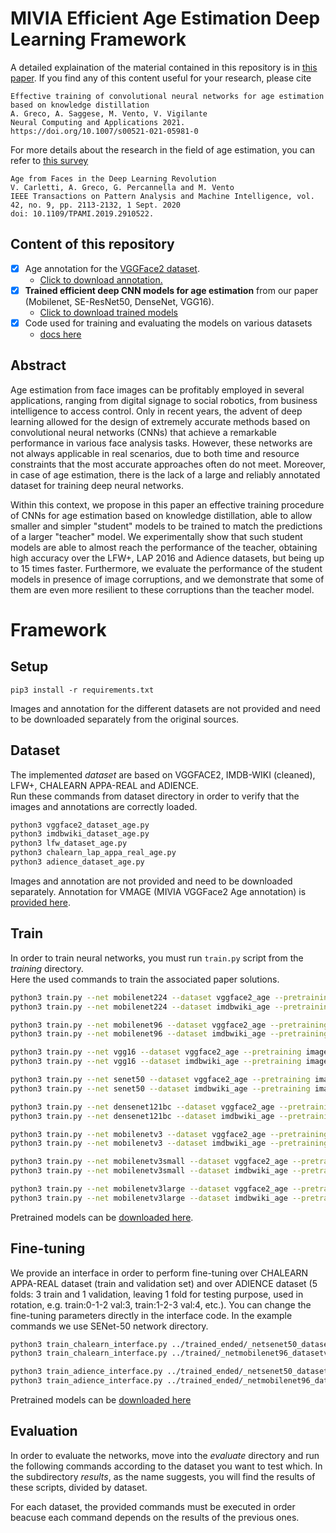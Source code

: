 # MIVIA Efficient Age Estimation Deep Learning Framework

A detailed explaination of the material contained in this repository is in [this paper](https://link.springer.com/article/10.1007/s00521-021-05981-0). 
If you find any of this content useful for your research, please cite
```
Effective training of convolutional neural networks for age estimation based on knowledge distillation
A. Greco, A. Saggese, M. Vento, V. Vigilante
Neural Computing and Applications 2021.
https://doi.org/10.1007/s00521-021-05981-0
```


For more details about the research in the field of age estimation, you can refer to [this survey](https://ieeexplore.ieee.org/abstract/document/8686239)
```
Age from Faces in the Deep Learning Revolution
V. Carletti, A. Greco, G. Percannella and M. Vento
IEEE Transactions on Pattern Analysis and Machine Intelligence, vol. 42, no. 9, pp. 2113-2132, 1 Sept. 2020
doi: 10.1109/TPAMI.2019.2910522.
```
## Content of this repository
- [X] Age annotation for the [VGGFace2 dataset](https://www.robots.ox.ac.uk/~vgg/data/vgg_face2/).
  - [Click to download annotation.](https://github.com/MiviaLab/AgeEstimationFramework/releases/tag/0)
- [X] **Trained efficient deep CNN models for age estimation** from our paper (Mobilenet, SE-ResNet50, DenseNet, VGG16).
  - [Click to download trained models](https://github.com/MiviaLab/AgeEstimationFramework/releases/tag/1)
- [X] Code used for training and evaluating the models on various datasets
  - [docs here](#Framework)



## Abstract

Age  estimation  from  face  images  can  be profitably  employed  in  several  applications,  ranging from  digital  signage  to  social  robotics,  from  business intelligence to access control. Only in recent years, the advent  of  deep  learning  allowed  for  the  design  of  extremely accurate methods based on convolutional neural  networks  (CNNs)  that  achieve  a  remarkable  performance in various face analysis tasks.
However, these networks are not always applicable in real scenarios, due to  both  time  and  resource  constraints  that  the  most accurate  approaches  often  do  not  meet.  Moreover,  in case of age estimation, there is the lack of a large and reliably annotated dataset for training deep neural networks.

Within this context, we propose in this paper an effective training procedure of CNNs for age estimation based on knowledge distillation, able to allow smaller and simpler "student" models to be trained to match the predictions of a larger "teacher" model.
We experimentally  show  that  such  student  models  are  able  to almost reach the performance of the teacher, obtaining high accuracy over the LFW+, LAP 2016 and Adience datasets, but being up to 15 times faster. Furthermore, we evaluate the performance of the student models in presence of image corruptions, and we demonstrate that some of them are even more resilient to these corruptions than the teacher model.


# Framework

## Setup
```
pip3 install -r requirements.txt
```

Images and annotation for the different datasets are not provided and need to be downloaded separately from the original sources.

## Dataset
The implemented _dataset_ are based on VGGFACE2, IMDB-WIKI (cleaned), LFW+, CHALEARN APPA-REAL and ADIENCE. <br>
Run these commands from dataset directory in order to verify that the images and annotations are correctly loaded.

```bash
python3 vggface2_dataset_age.py
python3 imdbwiki_dataset_age.py
python3 lfw_dataset_age.py
python3 chalearn_lap_appa_real_age.py
python3 adience_dataset_age.py
```

Images and annotation are not provided and need to be downloaded separately. Annotation for VMAGE (MIVIA VGGFace2 Age annotation) is [provided here](https://github.com/MiviaLab/AgeEstimationFramework/releases/tag/0).

## Train
In order to train neural networks, you must run <code>train.py</code> script from the _training_ directory.<br>
Here the used commands to train the associated paper solutions.

```bash
python3 train.py --net mobilenet224 --dataset vggface2_age --pretraining imagenet --preprocessing vggface2 --augmentation default --batch 256 --lr 0.005:0.2:20  --sel_gpu 0 --training-epochs 70
python3 train.py --net mobilenet224 --dataset imdbwiki_age --pretraining imagenet --preprocessing vggface2 --augmentation default --batch 256 --lr 0.005:0.2:20  --sel_gpu 0 --training-epochs 70
```
```bash
python3 train.py --net mobilenet96 --dataset vggface2_age --pretraining imagenet --preprocessing vggface2 --augmentation default --batch 256 --lr 0.005:0.2:20  --sel_gpu 0 --training-epochs 70
python3 train.py --net mobilenet96 --dataset imdbwiki_age --pretraining imagenet --preprocessing vggface2 --augmentation default --batch 256 --lr 0.005:0.2:20  --sel_gpu 0 --training-epochs 70
```
```bash
python3 train.py --net vgg16 --dataset vggface2_age --pretraining imagenet --preprocessing vggface2 --augmentation default --batch 128 --lr 0.005:0.2:20  --sel_gpu 0 --training-epochs 70
python3 train.py --net vgg16 --dataset imdbwiki_age --pretraining imagenet --preprocessing vggface2 --augmentation default --batch 128 --lr 0.005:0.2:20  --sel_gpu 0 --training-epochs 70
```
```bash
python3 train.py --net senet50 --dataset vggface2_age --pretraining imagenet --preprocessing vggface2 --augmentation default --batch 128 --lr 0.005:0.2:20  --sel_gpu 0 --training-epochs 70
python3 train.py --net senet50 --dataset imdbwiki_age --pretraining imagenet --preprocessing vggface2 --augmentation default --batch 128 --lr 0.005:0.2:20  --sel_gpu 0 --training-epochs 70
```
```bash
python3 train.py --net densenet121bc --dataset vggface2_age --pretraining imagenet --preprocessing vggface2 --augmentation default --batch 128 --lr 0.005:0.2:20  --sel_gpu 0 --training-epochs 70
python3 train.py --net densenet121bc --dataset imdbwiki_age --pretraining imagenet --preprocessing vggface2 --augmentation default --batch 128 --lr 0.005:0.2:20  --sel_gpu 0 --training-epochs 70
```
```bash
python3 train.py --net mobilenetv3 --dataset vggface2_age --pretraining imagenet --preprocessing vggface2 --augmentation default --batch 128 --lr 0.005:0.2:20  --sel_gpu 0 --training-epochs 70
python3 train.py --net mobilenetv3 --dataset imdbwiki_age --pretraining imagenet --preprocessing vggface2 --augmentation default --batch 128 --lr 0.005:0.2:20  --sel_gpu 0 --training-epochs 70
```
```bash
python3 train.py --net mobilenetv3small --dataset vggface2_age --pretraining imagenet --preprocessing vggface2 --augmentation default --batch 128 --lr 0.005:0.2:20  --sel_gpu 0 --training-epochs 70
python3 train.py --net mobilenetv3small --dataset imdbwiki_age --pretraining imagenet --preprocessing vggface2 --augmentation default --batch 128 --lr 0.005:0.2:20  --sel_gpu 0 --training-epochs 70
```
```bash
python3 train.py --net mobilenetv3large --dataset vggface2_age --pretraining imagenet --preprocessing vggface2 --augmentation default --batch 128 --lr 0.005:0.2:20  --sel_gpu 0 --training-epochs 70
python3 train.py --net mobilenetv3large --dataset imdbwiki_age --pretraining imagenet --preprocessing vggface2 --augmentation default --batch 128 --lr 0.005:0.2:20  --sel_gpu 0 --training-epochs 70
```

Pretrained models can be [downloaded here](https://github.com/MiviaLab/AgeEstimationFramework/releases/tag/1).

## Fine-tuning
We provide an interface in order to perform fine-tuning over CHALEARN APPA-REAL dataset (train and validation set) and over ADIENCE dataset (5 folds: 3 train and 1 validation, leaving 1 fold for testing purpose, used in rotation, e.g. train:0-1-2 val:3, train:1-2-3 val:4, etc.).
You can change the fine-tuning parameters directly in the interface code.
In the example commands we use SENet-50 network directory.

```bash
python3 train_chalearn_interface.py ../trained_ended/_netsenet50_datasetvggface2_age_pretrainingimagenet_preprocessingvggface2_augmentationdefault_batch128_lr0.005_0.2_20_sel_gpu2_training-epochs70_20200528_154836/
python3 train_chalearn_interface.py ../trained/_netmobilenet96_datasetvggface2_age_pretrainingimagenet_preprocessingvggface2_augmentationdefault_batch256_lr0.005_0.2_20_sel_gpu1_training-epochs70_20200613_004027/
```
```bash
python3 train_adience_interface.py ../trained_ended/_netsenet50_datasetvggface2_age_pretrainingimagenet_preprocessingvggface2_augmentationdefault_batch128_lr0.005_0.2_20_sel_gpu2_training-epochs70_20200528_154836/
python3 train_adience_interface.py ../trained_ended/_netmobilenet96_datasetvggface2_age_pretrainingimagenet_preprocessingvggface2_augmentationdefault_batch256_lr0.005_0.2_20_sel_gpu1_training-epochs70_20200613_004027/
```

Pretrained models can be [downloaded here](https://github.com/MiviaLab/AgeEstimationFramework/releases/tag/1)

## Evaluation
In order to evaluate the networks, move into the _evaluate_ directory and run the following commands according to the dataset you want to test which. In the subdirectory _results_, as the name suggests, you will find the results of these scripts, divided by dataset.

For each dataset, the provided commands must be executed in order beacuse each command depends on the results of the previous ones.


